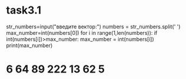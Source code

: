 # task3.1
str_numbers=input("введите вектор:")
numbers = str_numbers.split(' ')
max_number=int(numbers[0])
for i in range(1,len(numbers)):
    if int(numbers[i])>max_number:
        max_number = int(numbers[i])
print(max_number)
# 6 64 89 222 13 62 5
